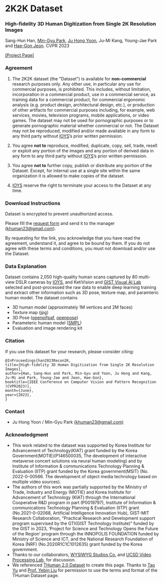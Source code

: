# 2K2K Dataset
### High-fidelity 3D Human Digitization from Single 2K Resolution Images
Sang-Hun Han, [Min-Gyu Park](https://scholar.google.co.uk/citations?user=VUj1ZWoAAAAJ&hl=en), [Ju Hong Yoon](https://scholar.google.com/citations?user=Y4mReV4AAAAJ&hl=en), Ju-Mi Kang, Young-Jae Park and [Hae-Gon Jeon](https://sites.google.com/site/hgjeoncv/).  CVPR 2023

[[Project Page]](https://github.com/SangHunHan92/2K2K)



### Agreement
1. The 2K2K dataset (the "Dataset") is available for **non-commercial** research purposes only. Any other use, in particular any use for commercial purposes, is prohibited. This includes, without limitation, incorporation in a commercial product, use in a commercial service, as training data for a commercial product, for commercial ergonomic analysis (e.g. product design, architectural design, etc.), or production of other artifacts for commercial purposes including, for example, web services, movies, television programs, mobile applications, or video games. The dataset may not be used for pornographic purposes or to generate pornographic material whether commercial or not. The Dataset may not be reproduced, modified and/or made available in any form to any third party without [IOYS](http://ioys.co.kr/)’s prior written permission.

2. You agree **not to** reproduce, modified, duplicate, copy, sell, trade, resell or exploit any portion of the images and any portion of derived data in any form to any third party without [IOYS](http://ioys.co.kr/)’s prior written permission.

3. You agree **not to** further copy, publish or distribute any portion of the Dataset. Except, for internal use at a single site within the same organization it is allowed to make copies of the dataset.

4. [IOYS](http://ioys.co.kr/) reserve the right to terminate your access to the Dataset at any time.



### Download Instructions 
Dataset is encrypted to prevent unauthorized access.

Please fill the [request form](./2K2K_Agreement.pdf) and send it to the manager (khuman23@gmail.com).

By requesting for the link, you acknowledge that you have read the agreement, understand it, and agree to be bound by them. If you do not agree with these terms and conditions, you must not download and/or use the Dataset.



### Data Explanation
Dataset contains 2,050 high-quality human scans captured by 80 multi-view DSLR cameras by [IOYS](http://ioys.co.kr/), and KetiVision and [GIST Visual AI Lab](https://sites.google.com/site/hgjeoncv/) selected and post-processed the raw data to enable deep learning training and extract other information such as 3D pose, texture map, and paramteric human model.
The dataset contains
- 3D human model (approximately 1M vertices and 2M faces)
- Texture map (jpg)
- 3D Pose ([openpifpaf](https://github.com/openpifpaf/openpifpaf), [openpose](https://github.com/CMU-Perceptual-Computing-Lab/openpose))
- Parameteric human model ([SMPL](https://smpl.is.tue.mpg.de/))
- Evaluation and image rendering kit



### Citation
If you use this dataset for your research, please consider citing:
```
@InProceedings{han2023Recon2K,
title={High-fidelity 3D Human Digitization from Single 2K Resolution Images},
author={Han, Sang-Hun and Park, Min-Gyu and Yoon, Ju Hong and Kang, Ju-Mi and Park, Young-Jae and Jeon, Hae-Gon},
booktitle={IEEE Conference on Computer Vision and Pattern Recognition (CVPR2023)},
month={June},
year={2023},
}
```



### Contact
- Ju Hong Yoon / Min-Gyu Park [(khuman23@gmail.com)](mailto:khuman23@gmail.com)



### Acknowledgment
- This work related to the dataset was supported by Korea Institute for Advancement of Technology(KIAT) grant funded by the Korea Government(MOTIE)(P146500035, The development of interactive metaverse concert solutions via neural human modeling) and by Institute of Information & communications Technology Planning & Evaluation (IITP) grant funded by the Korea government(MSIT) (No. 2022-0-00566. The development of object media technology based on multiple video sources).
- The authors of this work was partially supported by the Ministry of Trade, Industry and Energy (MOTIE) and Korea Institute for Advancement of Technology (KIAT) through the International Cooperative R&D program in part (P0019797), Institute of Information & communications Technology Planning & Evaluation (IITP) grant (No.2021-0-02068, Artificial Intelligence Innovation Hub), GIST-MIT Research Collaboration, “Practical Research and Development support program supervised by the GTI(GIST Technology Institute)” funded by the GIST in 2023, ‘Project for Science and Technology Opens the Future of the Region’ program through the INNOPOLIS FOUNDATION funded by Ministry of Science and ICT, and the National Research Foundation of Korea (NRF) (No.2020R1C1C1012635) grant funded by the Korea government.
- Thanks to our collaborators, [WYSIWYG Studios Co.](http://www.wswgstudios.com/) and [UCSD Video Processing Lab](http://videoprocessing.ucsd.edu/), for discussion.
- We referenced [THuman 2.0 Dataset](https://github.com/ytrock/THuman2.0-Dataset) to create this page. Thanks to [Tao Yu](https://ytrock.com/) and [Prof. Yebin Liu](http://www.liuyebin.com/) for permission to use the terms and format of the THuman Dataset page.
